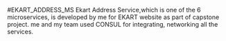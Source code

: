 #EKART_ADDRESS_MS
Ekart Address Service,which is one of the 6 microservices, is developed by me for EKART website as part of capstone project. me and my team used CONSUL for integrating, networking all the services.

